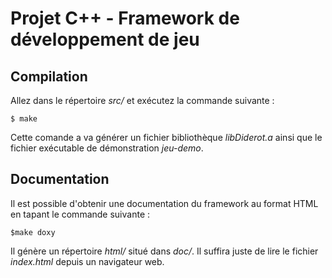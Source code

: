 # Projet C++ - Framework de développement de jeu #


## Compilation ##

Allez dans le répertoire *src/* et exécutez la commande suivante :

    $ make


Cette comande a va générer un fichier bibliothèque *libDiderot.a* ainsi 
que le fichier exécutable de démonstration *jeu-demo*.



## Documentation ##


Il est possible d'obtenir une documentation du framework au format HTML en 
tapant le commande suivante :

    $make doxy


Il génère un répertoire *html/* situé dans *doc/*. Il suffira juste de lire le 
fichier *index.html* depuis un navigateur web.